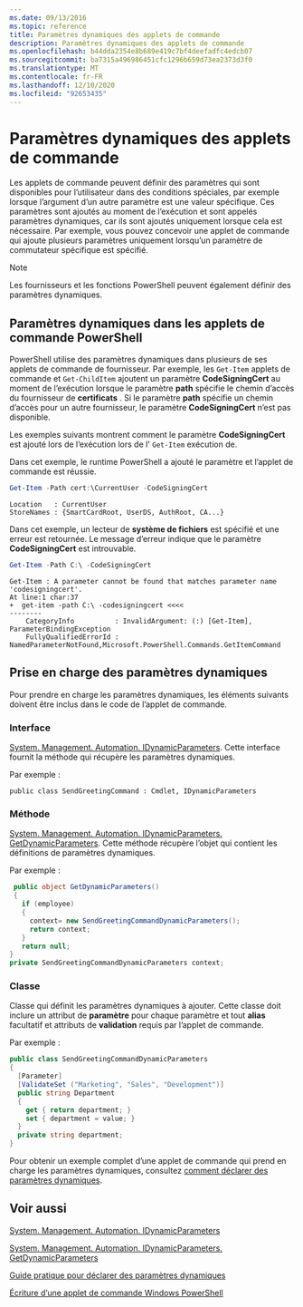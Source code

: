```yaml
---
ms.date: 09/13/2016
ms.topic: reference
title: Paramètres dynamiques des applets de commande
description: Paramètres dynamiques des applets de commande
ms.openlocfilehash: b44dda2354e8b689e419c7bf4deefadfc4edcb07
ms.sourcegitcommit: ba7315a496986451cfc1296b659d73ea2373d3f0
ms.translationtype: MT
ms.contentlocale: fr-FR
ms.lasthandoff: 12/10/2020
ms.locfileid: "92653435"
---
```

# <a name="cmdlet-dynamic-parameters"></a>Paramètres dynamiques des applets de commande

Les applets de commande peuvent définir des paramètres qui sont disponibles pour l’utilisateur dans des conditions spéciales, par exemple lorsque l’argument d’un autre paramètre est une valeur spécifique. Ces paramètres sont ajoutés au moment de l’exécution et sont appelés paramètres dynamiques, car ils sont ajoutés uniquement lorsque cela est nécessaire. Par exemple, vous pouvez concevoir une applet de commande qui ajoute plusieurs paramètres uniquement lorsqu’un paramètre de commutateur spécifique est spécifié.

> [!NOTE]
> Les fournisseurs et les fonctions PowerShell peuvent également définir des paramètres dynamiques.

## <a name="dynamic-parameters-in-powershell-cmdlets"></a>Paramètres dynamiques dans les applets de commande PowerShell

PowerShell utilise des paramètres dynamiques dans plusieurs de ses applets de commande de fournisseur. Par exemple, les `Get-Item` applets de commande et `Get-ChildItem` ajoutent un paramètre **CodeSigningCert** au moment de l’exécution lorsque le paramètre **path** spécifie le chemin d’accès du fournisseur de **certificats** . Si le paramètre **path** spécifie un chemin d’accès pour un autre fournisseur, le paramètre **CodeSigningCert** n’est pas disponible.

Les exemples suivants montrent comment le paramètre **CodeSigningCert** est ajouté lors de l’exécution lors de l' `Get-Item` exécution de.

Dans cet exemple, le runtime PowerShell a ajouté le paramètre et l’applet de commande est réussie.

```powershell
Get-Item -Path cert:\CurrentUser -CodeSigningCert
```

```Output
Location   : CurrentUser
StoreNames : {SmartCardRoot, UserDS, AuthRoot, CA...}
```

Dans cet exemple, un lecteur de **système de fichiers** est spécifié et une erreur est retournée. Le message d’erreur indique que le paramètre **CodeSigningCert** est introuvable.

```powershell
Get-Item -Path C:\ -CodeSigningCert
```

```Output
Get-Item : A parameter cannot be found that matches parameter name 'codesigningcert'.
At line:1 char:37
+  get-item -path C:\ -codesigningcert <<<<
--------
    CategoryInfo          : InvalidArgument: (:) [Get-Item], ParameterBindingException
    FullyQualifiedErrorId : NamedParameterNotFound,Microsoft.PowerShell.Commands.GetItemCommand
```

## <a name="support-for-dynamic-parameters"></a>Prise en charge des paramètres dynamiques

Pour prendre en charge les paramètres dynamiques, les éléments suivants doivent être inclus dans le code de l’applet de commande.

### <a name="interface"></a>Interface

[System. Management. Automation. IDynamicParameters](/dotnet/api/System.Management.Automation.IDynamicParameters).
Cette interface fournit la méthode qui récupère les paramètres dynamiques.

Par exemple :

`public class SendGreetingCommand : Cmdlet, IDynamicParameters`

### <a name="method"></a>Méthode

[System. Management. Automation. IDynamicParameters. GetDynamicParameters](/dotnet/api/System.Management.Automation.IDynamicParameters.GetDynamicParameters).
Cette méthode récupère l’objet qui contient les définitions de paramètres dynamiques.

Par exemple :

```csharp
 public object GetDynamicParameters()
 {
   if (employee)
   {
     context= new SendGreetingCommandDynamicParameters();
     return context;
   }
   return null;
}
private SendGreetingCommandDynamicParameters context;
```

### <a name="class"></a>Classe

Classe qui définit les paramètres dynamiques à ajouter. Cette classe doit inclure un attribut de **paramètre** pour chaque paramètre et tout **alias** facultatif et attributs de **validation** requis par l’applet de commande.

Par exemple :

```csharp
public class SendGreetingCommandDynamicParameters
{
  [Parameter]
  [ValidateSet ("Marketing", "Sales", "Development")]
  public string Department
  {
    get { return department; }
    set { department = value; }
  }
  private string department;
}
```

Pour obtenir un exemple complet d’une applet de commande qui prend en charge les paramètres dynamiques, consultez [comment déclarer des paramètres dynamiques](./how-to-declare-dynamic-parameters.md).

## <a name="see-also"></a>Voir aussi

[System. Management. Automation. IDynamicParameters](/dotnet/api/System.Management.Automation.IDynamicParameters)

[System. Management. Automation. IDynamicParameters. GetDynamicParameters](/dotnet/api/System.Management.Automation.IDynamicParameters.GetDynamicParameters)

[Guide pratique pour déclarer des paramètres dynamiques](./how-to-declare-dynamic-parameters.md)

[Écriture d’une applet de commande Windows PowerShell](./writing-a-windows-powershell-cmdlet.md)
